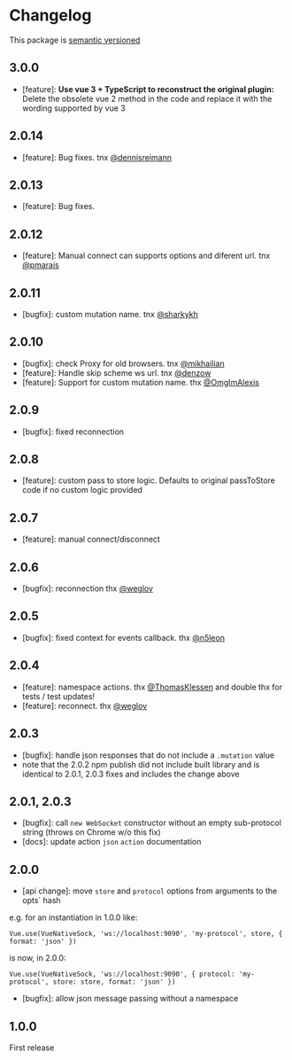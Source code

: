 # Changelog

This package is [semantic versioned](http://semver.org/)

## 3.0.0
* [feature]: **Use vue 3 + TypeScript to reconstruct the original plugin:** Delete the obsolete vue 2 method in the code and replace it with the wording supported by vue 3

## 2.0.14
- [feature]: Bug fixes. tnx [@dennisreimann ](https://github.com/dennisreimann)

## 2.0.13
- [feature]: Bug fixes.

## 2.0.12
- [feature]: Manual connect can supports options and diferent url. tnx [@pmarais](https://github.com/pmarais)


## 2.0.11
- [bugfix]: custom mutation name. tnx [@sharkykh](https://github.com/sharkykh)

## 2.0.10
- [bugfix]: check Proxy for old browsers. tnx [@mikhailian](https://github.com/mikhailian)
- [feature]: Handle skip scheme ws url. tnx [@denzow](https://github.com/denzow)
- [feature]: Support for custom mutation name. thx [@OmgImAlexis](https://github.com/OmgImAlexis)

## 2.0.9
- [bugfix]: fixed reconnection

## 2.0.8
- [feature]: custom pass to store logic. Defaults to original passToStore code if no custom logic provided

## 2.0.7
- [feature]: manual connect/disconnect

## 2.0.6

- [bugfix]: reconnection thx [@weglov](https://github.com/weglov)

## 2.0.5

- [bugfix]: fixed context for events callback. thx [@n5leon](https://github.com/n5leon)

## 2.0.4

- [feature]: namespace actions. thx [@ThomasKlessen](https://github.com/ThomasKlessen) and double thx for tests / test updates!
- [feature]: reconnect. thx [@weglov](https://github.com/weglov)

## 2.0.3

- [bugfix]: handle json responses that do not include a `.mutation` value
- note that the 2.0.2 npm publish did not include built library and is identical to 2.0.1, 2.0.3 fixes and includes the change above

## 2.0.1, 2.0.3

- [bugfix]: call `new WebSocket` constructor without an empty sub-protocol string (throws on Chrome w/o this fix)
- [docs]: update action `json` `action` documentation

## 2.0.0

- [api change]: move `store` and `protocol` options from arguments to the  opts` hash

e.g. for an instantiation in 1.0.0 like:

```
Vue.use(VueNativeSock, 'ws://localhost:9090', 'my-protocol', store, { format: 'json' })
```

is now, in 2.0.0:

```
Vue.use(VueNativeSock, 'ws://localhost:9090', { protocol: 'my-protocol', store: store, format: 'json' })
```

- [bugfix]: allow json message passing without a namespace

## 1.0.0

First release

